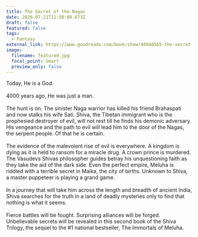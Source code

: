 ```yaml
---
title: The Secret of the Nagas
date: 2020-07-21T11:56:09.673Z
draft: false
featured: false
tags:
  - Fantasy
external_link: https://www.goodreads.com/book/show/40948565-the-secret-of-the-nagas?from_search=true&from_srp=true&qid=qDItokNNdB&rank=1
image:
  filename: featured.jpg
  focal_point: Smart
  preview_only: false
---
```

Today, He is a God.\
\
4000 years ago, He was just a man.\
\
The hunt is on. The sinister Naga warrior has killed his friend Brahaspati and now stalks his wife Sati. Shiva, the Tibetan immigrant who is the prophesied destroyer of evil, will not rest till he finds his demonic adversary. His vengeance and the path to evil will lead him to the door of the Nagas, the serpent people. Of that he is certain.\
\
The evidence of the malevolent rise of evil is everywhere. A kingdom is dying as it is held to ransom for a miracle drug. A crown prince is murdered. The Vasudevs Shivas philosopher guides betray his unquestioning faith as they take the aid of the dark side. Even the perfect empire, Meluha is riddled with a terrible secret in Maika, the city of births. Unknown to Shiva, a master puppeteer is playing a grand game.\
\
In a journey that will take him across the length and breadth of ancient India, Shiva searches for the truth in a land of deadly mysteries only to find that nothing is what it seems.\
\
Fierce battles will be fought. Surprising alliances will be forged. Unbelievable secrets will be revealed in this second book of the Shiva Trilogy, the sequel to the #1 national bestseller, The Immortals of Meluha.